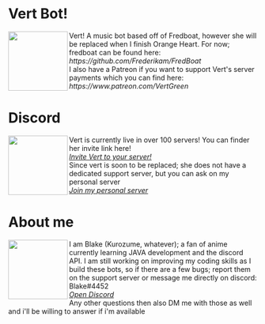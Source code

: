 <h1>Vert Bot!</h1>
<p><img width=120 height=120 align="left" src="https://images.discordapp.net/avatars/320192251479195648/503e576bef183afabb3074a10924bb56.png"/>
Vert! A music bot based off of Fredboat, however she will be replaced when I finish Orange Heart. For now; fredboat can be found here:<br />
<em>https://github.com/Frederikam/FredBoat</em><br />
I also have a Patreon if you want to support Vert's server payments which you can find here:<br />
<em>https://www.patreon.com/VertGreen</em></p>

# Discord
<p><img width=120 height=120 align="left" src="https://www.shareicon.net/download/2016/12/30/866945_game_512x512.png"/>
Vert is currently live in over 100 servers! You can finder her invite link here!<br />
<em><a href="https://discordapp.com/oauth2/authorize?permissions=0&client_id=320192251479195648&scope=bot">Invite Vert to your server!</a></em><br />
Since vert is soon to be replaced; she does not have a dedicated support server, but you can ask on my personal server<br />
<em><a href="http://discord.gg/dWVqUP5">Join my personal server</a></em><br />

# About me
<p><img width=120 height=120 align="left" src="https://avatars1.githubusercontent.com/u/29761188?v=4&s=460.png"/>
I am Blake (Kurozume, whatever); a fan of anime currently learning JAVA development and the discord API. I am still working on improving my coding skills as I build these bots, so if there are a few bugs; report them on the support server or message me directly on discord: Blake#4452<br /> <a href="https://discordapp.com/channels/@me"><em>Open Discord</em></a><br />
Any other questions then also DM me with those as well and i'll be willing to answer if i'm available</p>
